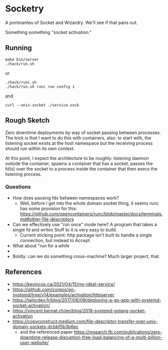 # Socketry

A portmanteu of Socket and Wizardry. We'll see if that pans out.

Something something "socket activation."

## Running

```
make bin/server
./hack/run.sh
```

or

```
./hack/runc.sh
./hack/run.sh runc run config 1
```

and

```
curl --unix-socket ./service.sock
```

## Rough Sketch

Zero downtime deployments by way of socket passing between processes. The trick is that I want to do this with containers, also: to start with, the listening socket exists at the host namespace but the receiving process should run within its own context.

At this point, I expect the architecture to be roughly: listening daemon outside the container, spawns a container that has a socket, passes the fd(s) over the socket to a process inside the container that then execs the listening process.

### Questions

- How does passing fds between namespaces work?
  - Well, before I get into the whole domain socket thing, it seems runc has some provision for this: https://github.com/opencontainers/runc/blob/master/docs/terminals.md#other-file-descriptors
- Can we effectively use "run once" mode here? A program that takes a single fd and writes Stuff to it is very easy to build.
  - Current sticking point: http package isn't built to handle a single connection, but instead to Accept
- What about "run for a while
- <something forgotten here>
- Boldly: can we do something cross-machine? Much larger project, that.

## References

- https://kevincox.ca/2021/04/15/my-ideal-service/
- https://github.com/coreos/go-systemd/tree/v14/examples/activation/httpserver
- https://tailordev.fr/blog/2017/06/09/deploying-a-go-app-with-systemd-socket-activation/
- https://vincent.bernat.ch/en/blog/2018-systemd-golang-socket-activation
- https://copyconstruct.medium.com/file-descriptor-transfer-over-unix-domain-sockets-dcbbf5b3b6ec
  - and the referenced paper https://research.fb.com/publications/zero-downtime-release-disruption-free-load-balancing-of-a-multi-billion-user-website/
